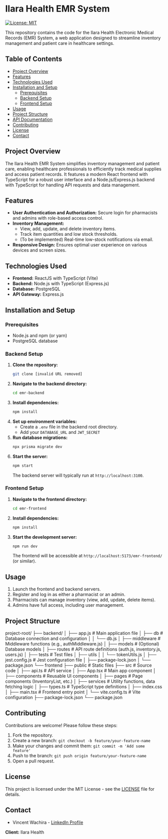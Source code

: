 # Ilara Health EMR System

[![License: MIT](https://img.shields.io/badge/License-MIT-yellow.svg)](https://opensource.org/licenses/MIT)

This repository contains the code for the Ilara Health Electronic Medical Records (EMR) System, a web application designed to streamline inventory management and patient care in healthcare settings.

## Table of Contents

-   [Project Overview](#project-overview)
-   [Features](#features)
-   [Technologies Used](#technologies-used)
-   [Installation and Setup](#installation-and-setup)
    -   [Prerequisites](#prerequisites)
    -   [Backend Setup](#backend-setup)
    -   [Frontend Setup](#frontend-setup)
-   [Usage](#usage)
-   [Project Structure](#project-structure)
-   [API Documentation](#api-documentation)
-   [Contributing](#contributing)
-   [License](#license)
-   [Contact](#contact)

## Project Overview

The Ilara Health EMR System simplifies inventory management and patient care, enabling healthcare professionals to efficiently track medical supplies and access patient records. It features a modern React frontend with TypeScript for a robust user interface and a Node.js/Express.js backend with TypeScript for handling API requests and data management.

## Features

-   **User Authentication and Authorization:** Secure login for pharmacists and admins with role-based access control.
-   **Inventory Management:**
    -   View, add, update, and delete inventory items.
    -   Track item quantities and low stock thresholds.
    -   (To be implemented) Real-time low-stock notifications via email.
-   **Responsive Design:** Ensures optimal user experience on various devices and screen sizes.

## Technologies Used

-   **Frontend:** ReactJS with TypeScript (Vite)
-   **Backend:** Node.js with TypeScript (Express.js)
-   **Database:** PostgreSQL
-   **API Gateway:** Express.js

## Installation and Setup

### Prerequisites

-   Node.js and npm (or yarn)
-   PostgreSQL database

### Backend Setup

1.  **Clone the repository:**
    ```bash
    git clone [invalid URL removed]
    ```
2.  **Navigate to the backend directory:**
    ```bash
    cd emr-backend
    ```
3.  **Install dependencies:**
    ```bash
    npm install
    ```
4.  **Set up environment variables:**
    -   Create a `.env` file in the backend root directory.
    -   Add your `DATABASE_URL` and `JWT_SECRET` 
5.  **Run database migrations:**
    ```bash
    npx prisma migrate dev
    ```
6.  **Start the server:**
    ```bash
    npm start
    ```
    The backend server will typically run at `http://localhost:3100`.

### Frontend Setup

1.  **Navigate to the frontend directory:**
    ```bash
    cd emr-frontend
    ```
2.  **Install dependencies:**
    ```bash
    npm install
    ```
3.  **Start the development server:**
    ```bash
    npm run dev
    ```
    The frontend will be accessible at `http://localhost:5173/emr-frontend/` (or similar).

## Usage

1.  Launch the frontend and backend servers.
2.  Register and log in as either a pharmacist or an admin.
3.  Pharmacists can manage inventory (view, add, update, delete items).
4.  Admins have full access, including user management.

## Project Structure

project-root/
├── backend/
│   ├── app.js                # Main application file
│   ├── db                    # Database connection and configuration
│   │   └── db.js
│   ├── middleware            # Middleware functions (e.g., authMiddleware.js)
│   ├── models                # (Optional) Database models
│   ├── routes                # API route definitions (auth.js, inventory.js, users.js)
│   ├── tests                 # Test files
│   ├── utils
│   │   └── tokenUtils.js
│   ├── jest.config.js        # Jest configuration file
│   ├── package-lock.json
│   └── package.json
└── frontend
├── public                # Static files
├── src                   # Source code
│   ├── api.ts             # API service
│   ├── App.tsx            # Main app component
│   ├── components         # Reusable UI components
│   ├── pages              # Page components (InventoryList, etc.)
│   ├── services           # Utility functions, data fetching logic
│   ├── types.ts           # TypeScript type definitions
│   ├── index.css
│   ├── main.tsx           # Frontend entry point
│   └── vite.config.ts     # Vite configuration
├── package-lock.json
└── package.json

## Contributing

Contributions are welcome! Please follow these steps:

1.  Fork the repository.
2.  Create a new branch: `git checkout -b feature/your-feature-name`
3.  Make your changes and commit them: `git commit -m 'Add some feature'`
4.  Push to the branch: `git push origin feature/your-feature-name`
5.  Open a pull request.

## License

This project is licensed under the MIT License - see the [LICENSE](LICENSE) file for details.

## Contact

-   Vincent Wachira - [LinkedIn Profile](https://www.linkedin.com/in/vincentwachira)

**Client:** Ilara Health